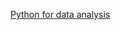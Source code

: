 [Python for data analysis](http://www.amazon.com/Python-Data-Analysis-Wrangling-IPython/dp/1449319793/)
